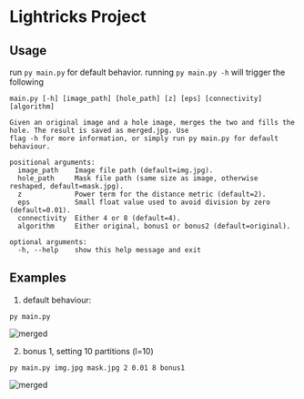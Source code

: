 # Lightricks Project
 
## Usage
run `py main.py` for default behavior. running `py main.py -h` will trigger the following
```
main.py [-h] [image_path] [hole_path] [z] [eps] [connectivity] [algorithm]

Given an original image and a hole image, merges the two and fills the hole. The result is saved as merged.jpg. Use
flag -h for more information, or simply run py main.py for default behaviour.

positional arguments:
  image_path    Image file path (default=img.jpg).
  hole_path     Mask file path (same size as image, otherwise reshaped, default=mask.jpg).
  z             Power term for the distance metric (default=2).
  eps           Small float value used to avoid division by zero (default=0.01).
  connectivity  Either 4 or 8 (default=4).
  algorithm     Either original, bonus1 or bonus2 (default=original).

optional arguments:
  -h, --help    show this help message and exit
```

## Examples
1. default behaviour:

 `py main.py`
 
![merged](https://user-images.githubusercontent.com/45313790/166115992-9ef2454c-7113-4360-8d4a-8ef736ce6b48.jpg)

2. bonus 1, setting 10 partitions (l=10)

 `py main.py img.jpg mask.jpg 2 0.01 8 bonus1`
 
![merged](https://user-images.githubusercontent.com/45313790/166116120-1e7bfe07-d008-4a5f-8723-b51de3d2bf7e.jpg)
